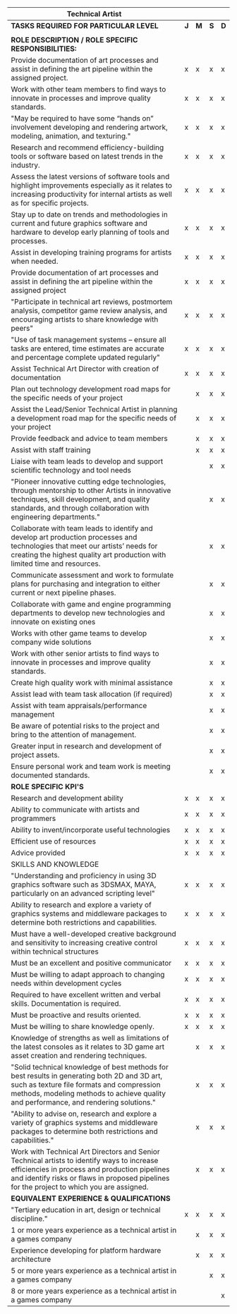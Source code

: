 Technical Artist|||||
---|---|---|---|---|
**TASKS REQUIRED FOR PARTICULAR LEVEL**|**J**|**M**|**S**|**D**|
||||
**ROLE DESCRIPTION / ROLE SPECIFIC RESPONSIBILITIES:**|||||
Provide documentation of art processes and assist in defining the art pipeline within the assigned project.|x|x|x|x|
Work with other team members to find ways to innovate in processes and improve quality standards.|x|x|x|x|
"May be required to have some “hands on” involvement developing and rendering artwork, modeling, animation, and texturing."|x|x|x|x|
Research and recommend efficiency-building tools or software based on latest trends in the industry.|x|x|x|x|
Assess the latest versions of software tools and highlight improvements especially as it relates to increasing productivity for internal artists as well as for specific projects.|x|x|x|x|
Stay up to date on trends and methodologies in current and future graphics software and hardware to develop early planning of tools and processes.|x|x|x|x|
Assist in developing training programs for artists when needed.|x|x|x|x|
Provide documentation of art processes and assist in defining the art pipeline within the assigned project|x|x|x|x|
"Participate in technical art reviews, postmortem analysis, competitor game review analysis, and encouraging artists to share knowledge with peers"|x|x|x|x|
"Use of task management systems – ensure all tasks are entered, time estimates are accurate and percentage complete updated regularly"|x|x|x|x|
Assist Technical Art Director with creation of documentation|x|x|x|x|
Plan out technology development road maps for the specific needs of your project||x|x|x|
Assist the Lead/Senior Technical Artist in planning a development road map for the specific needs of your project||x|x|x|
Provide feedback and advice to team members||x|x|x|
Assist with staff training||x|x|x|
Liaise with team leads to develop and support scientific technology and tool needs|||x|x|
"Pioneer innovative cutting edge technologies, through mentorship to other Artists in innovative techniques, skill development, and quality standards, and through collaboration with engineering departments."|||x|x|
Collaborate with team leads to identify and develop art production processes and technologies that meet our artists’ needs for creating the highest quality art production with limited time and resources.|||x|x|
Communicate assessment and work to formulate plans for purchasing and integration to either current or next pipeline phases.|||x|x|
Collaborate with game and engine programming departments to develop new technologies and innovate on existing ones|||x|x|
Works with other game teams to develop company wide solutions|||x|x|
Work with other senior artists to find ways to innovate in processes and improve quality standards.|||x|x|
Create high quality work with minimal assistance|||x|x|
Assist lead with team task allocation (if required)|||x|x|
Assist with team appraisals/performance management|||x|x|
Be aware of potential risks to the project and bring to the attention of management.|||x|x|
Greater input in research and development of project assets.|||x|x|
Ensure personal work and team work is meeting documented standards.|||x|x|
**ROLE SPECIFIC KPI'S**|||||
Research and development ability|x|x|x|x|
Ability to communicate with artists and programmers|x|x|x|x|
Ability to invent/incorporate useful technologies|x|x|x|x|
Efficient use of resources|x|x|x|x|
Advice provided|x|x|x|x|
SKILLS AND KNOWLEDGE|||||
"Understanding and proficiency in using 3D graphics software such as 3DSMAX, MAYA, particularly on an advanced scripting level"|x|x|x|x|
Ability to research and explore a variety of graphics systems and middleware packages to determine both restrictions and capabilities.|x|x|x|x|
Must have a well-developed creative background and sensitivity to increasing creative control within technical structures|x|x|x|x|
Must be an excellent and positive communicator|x|x|x|x|
Must be willing to adapt approach to changing needs within development cycles|x|x|x|x|
Required to have excellent written and verbal skills. Documentation is required.|x|x|x|x|
Must be proactive and results oriented.|x|x|x|x|
Must be willing to share knowledge openly.|x|x|x|x|
Knowledge of strengths as well as limitations of the latest consoles as it relates to 3D game art asset creation and rendering techniques.||x|x|x|
"Solid technical knowledge of best methods for best results in generating both 2D and 3D art, such as texture file formats and compression methods, modeling methods to achieve quality and performance, and rendering solutions."||x|x|x|
"Ability to advise on, research and explore a variety of graphics systems and middleware packages to determine both restrictions and capabilities."||x|x|x|
Work with Technical Art Directors and Senior Technical artists to identify ways to increase efficiencies in process and production pipelines and identify risks or flaws in proposed pipelines for the project to which you are assigned.||x|x|x|
**EQUIVALENT EXPERIENCE & QUALIFICATIONS**|||||
"Tertiary education in art, design or technical discipline."|x|x|x|x|
1 or more years experience as a technical artist in a games company||x|x|x|
Experience developing for platform hardware architecture||x|x|x|
5 or more years experience as a technical artist in a games company|||x|x|
8 or more years experience as a technical artist in a games company||||x|
